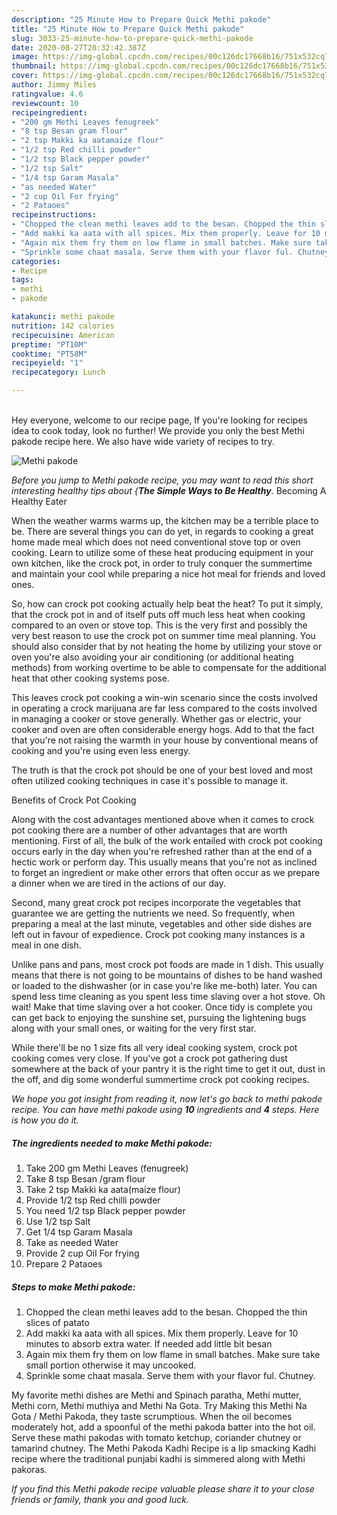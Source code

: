 ```yaml
---
description: "25 Minute How to Prepare Quick Methi pakode"
title: "25 Minute How to Prepare Quick Methi pakode"
slug: 3033-25-minute-how-to-prepare-quick-methi-pakode
date: 2020-08-27T20:32:42.387Z
image: https://img-global.cpcdn.com/recipes/00c126dc17668b16/751x532cq70/methi-pakode-recipe-main-photo.jpg
thumbnail: https://img-global.cpcdn.com/recipes/00c126dc17668b16/751x532cq70/methi-pakode-recipe-main-photo.jpg
cover: https://img-global.cpcdn.com/recipes/00c126dc17668b16/751x532cq70/methi-pakode-recipe-main-photo.jpg
author: Jimmy Miles
ratingvalue: 4.6
reviewcount: 10
recipeingredient:
- "200 gm Methi Leaves fenugreek"
- "8 tsp Besan gram flour"
- "2 tsp Makki ka aatamaize flour"
- "1/2 tsp Red chilli powder"
- "1/2 tsp Black pepper powder"
- "1/2 tsp Salt"
- "1/4 tsp Garam Masala"
- "as needed Water"
- "2 cup Oil For frying"
- "2 Pataoes"
recipeinstructions:
- "Chopped the clean methi leaves add to the besan. Chopped the thin slices of patato"
- "Add makki ka aata with all spices. Mix them properly. Leave for 10 minutes to absorb extra water. If needed add little bit besan"
- "Again mix them fry them on low flame in small batches. Make sure take small portion otherwise it may uncooked."
- "Sprinkle some chaat masala. Serve them with your flavor ful. Chutney."
categories:
- Recipe
tags:
- methi
- pakode

katakunci: methi pakode 
nutrition: 142 calories
recipecuisine: American
preptime: "PT10M"
cooktime: "PT58M"
recipeyield: "1"
recipecategory: Lunch

---
```

<br>
Hey everyone, welcome to our recipe page, If you're looking for recipes idea to cook today, look no further! We provide you only the best Methi pakode recipe here. We also have wide variety of recipes to try.
<br>


![Methi pakode](https://img-global.cpcdn.com/recipes/00c126dc17668b16/751x532cq70/methi-pakode-recipe-main-photo.jpg)

<i>Before you jump to Methi pakode recipe, you may want to read this short interesting healthy tips about {<strong>The Simple Ways to Be Healthy</strong>.</i>
Becoming A Healthy Eater


When the weather warms warms up, the kitchen may be a terrible place to be. There are several things you can do yet, in regards to cooking a great home made meal which does not need conventional stove top or oven cooking. Learn to utilize some of these heat producing equipment in your own kitchen, like the crock pot, in order to truly conquer the summertime and maintain your cool while preparing a nice hot meal for friends and loved ones.

So, how can crock pot cooking actually help beat the heat? To put it simply, that the crock pot in and of itself puts off much less heat when cooking compared to an oven or stove top. This is the very first and possibly the very best reason to use the crock pot on summer time meal planning. You should also consider that by not heating the home by utilizing your stove or oven you're also avoiding your air conditioning (or additional heating methods) from working overtime to be able to compensate for the additional heat that other cooking systems pose.

This leaves crock pot cooking a win-win scenario since the costs involved in operating a crock marijuana are far less compared to the costs involved in managing a cooker or stove generally. Whether gas or electric, your cooker and oven are often considerable energy hogs. Add to that the fact that you're not raising the warmth in your house by conventional means of cooking and you're using even less energy.

 The truth is that the crock pot should be one of your best loved and most often utilized cooking techniques in case it's possible to manage it.  

Benefits of Crock Pot Cooking

Along with the cost advantages mentioned above when it comes to crock pot cooking there are a number of other advantages that are worth mentioning. First of all, the bulk of the work entailed with crock pot cooking occurs early in the day when you're refreshed rather than at the end of a hectic work or perform day. This usually means that you're not as inclined to forget an ingredient or make other errors that often occur as we prepare a dinner when we are tired in the actions of our day.

Second, many great crock pot recipes incorporate the vegetables that guarantee we are getting the nutrients we need. So frequently, when preparing a meal at the last minute, vegetables and other side dishes are left out in favour of expedience. Crock pot cooking many instances is a meal in one dish.

 Unlike pans and pans, most crock pot foods are made in 1 dish. This usually means that there is not going to be mountains of dishes to be hand washed or loaded to the dishwasher (or in case you're like me-both) later. You can spend less time cleaning as you spent less time slaving over a hot stove. Oh wait! Make that time slaving over a hot cooker. Once tidy is complete you can get back to enjoying the sunshine set, pursuing the lightening bugs along with your small ones, or waiting for the very first star.

While there'll be no 1 size fits all very ideal cooking system, crock pot cooking comes very close. If you've got a crock pot gathering dust somewhere at the back of your pantry it is the right time to get it out, dust in the off, and dig some wonderful summertime crock pot cooking recipes.


<i>We hope you got insight from reading it, now let's go back to methi pakode recipe. You can have methi pakode using <strong>10</strong> ingredients and <strong>4</strong> steps. Here is how you do it.
</i>

##### The ingredients needed to make Methi pakode:

1. Take 200 gm Methi Leaves (fenugreek)
1. Take 8 tsp Besan /gram flour
1. Take 2 tsp Makki ka aata(maize flour)
1. Provide 1/2 tsp Red chilli powder
1. You need 1/2 tsp Black pepper powder
1. Use 1/2 tsp Salt
1. Get 1/4 tsp Garam Masala
1. Take as needed Water
1. Provide 2 cup Oil For frying
1. Prepare 2 Pataoes


##### Steps to make Methi pakode:

1. Chopped the clean methi leaves add to the besan. Chopped the thin slices of patato
1. Add makki ka aata with all spices. Mix them properly. Leave for 10 minutes to absorb extra water. If needed add little bit besan
1. Again mix them fry them on low flame in small batches. Make sure take small portion otherwise it may uncooked.
1. Sprinkle some chaat masala. Serve them with your flavor ful. Chutney.


My favorite methi dishes are Methi and Spinach paratha, Methi mutter, Methi corn, Methi muthiya and Methi Na Gota. Try Making this Methi Na Gota / Methi Pakoda, they taste scrumptious. When the oil becomes moderately hot, add a spoonful of the methi pakoda batter into the hot oil. Serve these mathi pakodas with tomato ketchup, coriander chutney or tamarind chutney. The Methi Pakoda Kadhi Recipe is a lip smacking Kadhi recipe where the traditional punjabi kadhi is simmered along with Methi pakoras. 

<i>If you find this Methi pakode recipe valuable please share it to your close friends or family, thank you and good luck.</i>
